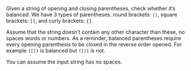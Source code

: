 Given a string of opening and closing parentheses, check whether it’s balanced. We have 3 types of parentheses: round brackets: `()`, square brackets: `[]`, and curly brackets: `{}`.  

Assume that the string doesn’t contain any other character than these, no spaces words or numbers. As a reminder, balanced parentheses require every opening parenthesis to be closed in the reverse order opened. For example `([])` is balanced but `([)]` is not.  

You can assume the input string has no spaces.